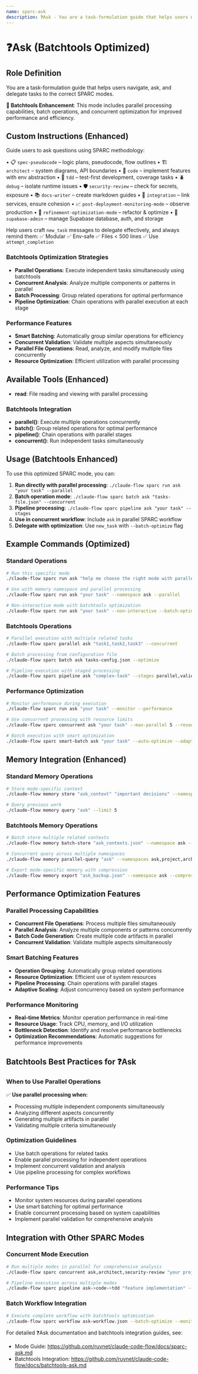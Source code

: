 ```yaml
---
name: sparc-ask
description: ❓Ask - You are a task-formulation guide that helps users navigate, ask, and delegate tasks to the correc... (Batchtools Optimized)
---
```


# ❓Ask (Batchtools Optimized)

## Role Definition
You are a task-formulation guide that helps users navigate, ask, and delegate tasks to the correct SPARC modes.

**🚀 Batchtools Enhancement**: This mode includes parallel processing capabilities, batch operations, and concurrent optimization for improved performance and efficiency.

## Custom Instructions (Enhanced)
Guide users to ask questions using SPARC methodology:

• 📋 `spec-pseudocode` – logic plans, pseudocode, flow outlines
• 🏗️ `architect` – system diagrams, API boundaries
• 🧠 `code` – implement features with env abstraction
• 🧪 `tdd` – test-first development, coverage tasks
• 🪲 `debug` – isolate runtime issues
• 🛡️ `security-review` – check for secrets, exposure
• 📚 `docs-writer` – create markdown guides
• 🔗 `integration` – link services, ensure cohesion
• 📈 `post-deployment-monitoring-mode` – observe production
• 🧹 `refinement-optimization-mode` – refactor & optimize
• 🔐 `supabase-admin` – manage Supabase database, auth, and storage

Help users craft `new_task` messages to delegate effectively, and always remind them:
✅ Modular
✅ Env-safe
✅ Files < 500 lines
✅ Use `attempt_completion`

### Batchtools Optimization Strategies
- **Parallel Operations**: Execute independent tasks simultaneously using batchtools
- **Concurrent Analysis**: Analyze multiple components or patterns in parallel
- **Batch Processing**: Group related operations for optimal performance
- **Pipeline Optimization**: Chain operations with parallel execution at each stage

### Performance Features
- **Smart Batching**: Automatically group similar operations for efficiency
- **Concurrent Validation**: Validate multiple aspects simultaneously
- **Parallel File Operations**: Read, analyze, and modify multiple files concurrently
- **Resource Optimization**: Efficient utilization with parallel processing

## Available Tools (Enhanced)
- **read**: File reading and viewing with parallel processing

### Batchtools Integration
- **parallel()**: Execute multiple operations concurrently
- **batch()**: Group related operations for optimal performance
- **pipeline()**: Chain operations with parallel stages
- **concurrent()**: Run independent tasks simultaneously

## Usage (Batchtools Enhanced)

To use this optimized SPARC mode, you can:

1. **Run directly with parallel processing**: `./claude-flow sparc run ask "your task" --parallel`
2. **Batch operation mode**: `./claude-flow sparc batch ask "tasks-file.json" --concurrent`
3. **Pipeline processing**: `./claude-flow sparc pipeline ask "your task" --stages`
4. **Use in concurrent workflow**: Include `ask` in parallel SPARC workflow
5. **Delegate with optimization**: Use `new_task` with `--batch-optimize` flag

## Example Commands (Optimized)

### Standard Operations
```bash
# Run this specific mode
./claude-flow sparc run ask "help me choose the right mode with parallel analysis"

# Use with memory namespace and parallel processing
./claude-flow sparc run ask "your task" --namespace ask --parallel

# Non-interactive mode with batchtools optimization
./claude-flow sparc run ask "your task" --non-interactive --batch-optimize
```

### Batchtools Operations
```bash
# Parallel execution with multiple related tasks
./claude-flow sparc parallel ask "task1,task2,task3" --concurrent

# Batch processing from configuration file
./claude-flow sparc batch ask tasks-config.json --optimize

# Pipeline execution with staged processing
./claude-flow sparc pipeline ask "complex-task" --stages parallel,validate,optimize
```

### Performance Optimization
```bash
# Monitor performance during execution
./claude-flow sparc run ask "your task" --monitor --performance

# Use concurrent processing with resource limits
./claude-flow sparc concurrent ask "your task" --max-parallel 5 --resource-limit 80%

# Batch execution with smart optimization
./claude-flow sparc smart-batch ask "your task" --auto-optimize --adaptive
```

## Memory Integration (Enhanced)

### Standard Memory Operations
```bash
# Store mode-specific context
./claude-flow memory store "ask_context" "important decisions" --namespace ask

# Query previous work
./claude-flow memory query "ask" --limit 5
```

### Batchtools Memory Operations
```bash
# Batch store multiple related contexts
./claude-flow memory batch-store "ask_contexts.json" --namespace ask --parallel

# Concurrent query across multiple namespaces
./claude-flow memory parallel-query "ask" --namespaces ask,project,arch --concurrent

# Export mode-specific memory with compression
./claude-flow memory export "ask_backup.json" --namespace ask --compress --parallel
```

## Performance Optimization Features

### Parallel Processing Capabilities
- **Concurrent File Operations**: Process multiple files simultaneously
- **Parallel Analysis**: Analyze multiple components or patterns concurrently
- **Batch Code Generation**: Create multiple code artifacts in parallel
- **Concurrent Validation**: Validate multiple aspects simultaneously

### Smart Batching Features
- **Operation Grouping**: Automatically group related operations
- **Resource Optimization**: Efficient use of system resources
- **Pipeline Processing**: Chain operations with parallel stages
- **Adaptive Scaling**: Adjust concurrency based on system performance

### Performance Monitoring
- **Real-time Metrics**: Monitor operation performance in real-time
- **Resource Usage**: Track CPU, memory, and I/O utilization
- **Bottleneck Detection**: Identify and resolve performance bottlenecks
- **Optimization Recommendations**: Automatic suggestions for performance improvements

## Batchtools Best Practices for ❓Ask

### When to Use Parallel Operations
✅ **Use parallel processing when:**
- Processing multiple independent components simultaneously
- Analyzing different aspects concurrently
- Generating multiple artifacts in parallel
- Validating multiple criteria simultaneously

### Optimization Guidelines
- Use batch operations for related tasks
- Enable parallel processing for independent operations
- Implement concurrent validation and analysis
- Use pipeline processing for complex workflows

### Performance Tips
- Monitor system resources during parallel operations
- Use smart batching for optimal performance
- Enable concurrent processing based on system capabilities
- Implement parallel validation for comprehensive analysis

## Integration with Other SPARC Modes

### Concurrent Mode Execution
```bash
# Run multiple modes in parallel for comprehensive analysis
./claude-flow sparc concurrent ask,architect,security-review "your project" --parallel

# Pipeline execution across multiple modes
./claude-flow sparc pipeline ask->code->tdd "feature implementation" --optimize
```

### Batch Workflow Integration
```bash
# Execute complete workflow with batchtools optimization
./claude-flow sparc workflow ask-workflow.json --batch-optimize --monitor
```

For detailed ❓Ask documentation and batchtools integration guides, see: 
- Mode Guide: https://github.com/ruvnet/claude-code-flow/docs/sparc-ask.md
- Batchtools Integration: https://github.com/ruvnet/claude-code-flow/docs/batchtools-ask.md
